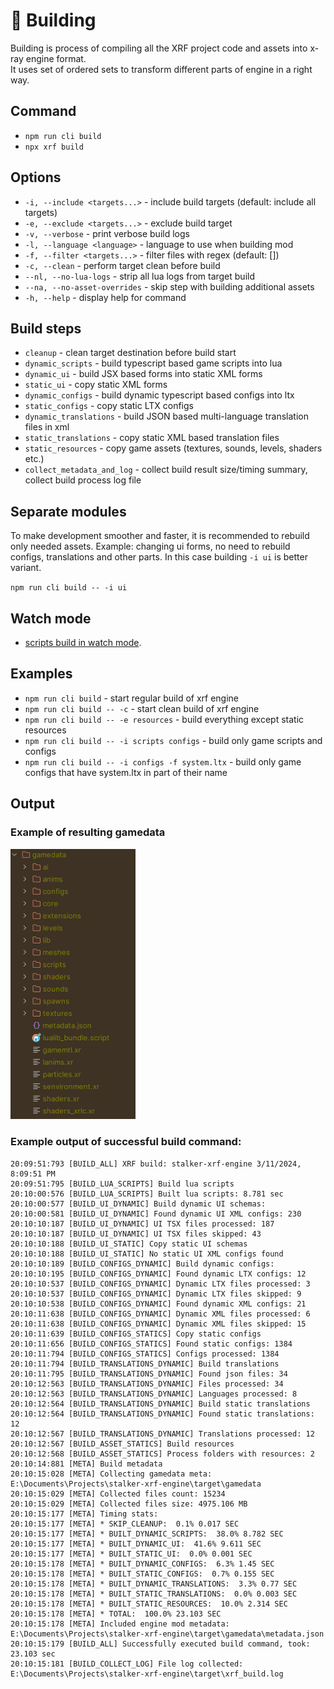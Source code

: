 # 🥑 Building

Building is process of compiling all the XRF project code and assets into x-ray engine format. <br/>
It uses set of ordered sets to transform different parts of engine in a right way.

## Command

- `npm run cli build`
- `npx xrf build`

## Options

- `-i, --include <targets...>` - include build targets (default: include all targets)
- `-e, --exclude <targets...>` - exclude build target
- `-v, --verbose` - print verbose build logs
- `-l, --language <language>` - language to use when building mod
- `-f, --filter <targets...>` - filter files with regex (default: [])
- `-c, --clean` - perform target clean before build
- `--nl, --no-lua-logs` - strip all lua logs from target build
- `--na, --no-asset-overrides` - skip step with building additional assets
- `-h, --help` - display help for command

## Build steps

- `cleanup` - clean target destination before build start
- `dynamic_scripts` - build typescript based game scripts into lua
- `dynamic_ui` - build JSX based forms into static XML forms
- `static_ui` - copy static XML forms
- `dynamic_configs` - build dynamic typescript based configs into ltx
- `static_configs` - copy static LTX configs
- `dynamic_translations` - build JSON based multi-language translation files in xml
- `static_translations` - copy static XML based translation files
- `static_resources` - copy game assets (textures, sounds, levels, shaders etc.)
- `collect_metadata_and_log` - collect build result size/timing summary, collect build process log file

## Separate modules

To make development smoother and faster, it is recommended to rebuild only needed assets.
Example: changing ui forms, no need to rebuild configs, translations and other parts.
In this case building `-i ui` is better variant.

`npm run cli build -- -i ui`

## Watch mode

- [scripts build in watch mode](building_scripts.md#watch-mode).

## Examples

- `npm run cli build` - start regular build of xrf engine
- `npm run cli build -- -c` - start clean build of xrf engine
- `npm run cli build -- -e resources` - build everything except static resources
- `npm run cli build -- -i scripts configs` - build only game scripts and configs
- `npm run cli build -- -i configs -f system.ltx` - build only game configs that have system.ltx in part of their name

## Output

### Example of resulting gamedata

<img src="images/target_gamedata_tree.png" alt="gamedata_tree" width="200"/>

### Example output of successful build command:

```
20:09:51:793 [BUILD_ALL] XRF build: stalker-xrf-engine 3/11/2024, 8:09:51 PM
20:09:51:795 [BUILD_LUA_SCRIPTS] Build lua scripts
20:10:00:576 [BUILD_LUA_SCRIPTS] Built lua scripts: 8.781 sec
20:10:00:577 [BUILD_UI_DYNAMIC] Build dynamic UI schemas:
20:10:00:581 [BUILD_UI_DYNAMIC] Found dynamic UI XML configs: 230
20:10:10:187 [BUILD_UI_DYNAMIC] UI TSX files processed: 187
20:10:10:187 [BUILD_UI_DYNAMIC] UI TSX files skipped: 43
20:10:10:188 [BUILD_UI_STATIC] Copy static UI schemas
20:10:10:188 [BUILD_UI_STATIC] No static UI XML configs found
20:10:10:189 [BUILD_CONFIGS_DYNAMIC] Build dynamic configs:
20:10:10:195 [BUILD_CONFIGS_DYNAMIC] Found dynamic LTX configs: 12
20:10:10:537 [BUILD_CONFIGS_DYNAMIC] Dynamic LTX files processed: 3
20:10:10:537 [BUILD_CONFIGS_DYNAMIC] Dynamic LTX files skipped: 9
20:10:10:538 [BUILD_CONFIGS_DYNAMIC] Found dynamic XML configs: 21
20:10:11:638 [BUILD_CONFIGS_DYNAMIC] Dynamic XML files processed: 6
20:10:11:638 [BUILD_CONFIGS_DYNAMIC] Dynamic XML files skipped: 15
20:10:11:639 [BUILD_CONFIGS_STATICS] Copy static configs
20:10:11:656 [BUILD_CONFIGS_STATICS] Found static configs: 1384
20:10:11:794 [BUILD_CONFIGS_STATICS] Configs processed: 1384
20:10:11:794 [BUILD_TRANSLATIONS_DYNAMIC] Build translations
20:10:11:795 [BUILD_TRANSLATIONS_DYNAMIC] Found json files: 34
20:10:12:563 [BUILD_TRANSLATIONS_DYNAMIC] Files processed: 34
20:10:12:563 [BUILD_TRANSLATIONS_DYNAMIC] Languages processed: 8
20:10:12:564 [BUILD_TRANSLATIONS_DYNAMIC] Build static translations
20:10:12:564 [BUILD_TRANSLATIONS_DYNAMIC] Found static translations: 12
20:10:12:567 [BUILD_TRANSLATIONS_DYNAMIC] Translations processed: 12
20:10:12:567 [BUILD_ASSET_STATICS] Build resources
20:10:12:568 [BUILD_ASSET_STATICS] Process folders with resources: 2
20:10:14:881 [META] Build metadata
20:10:15:028 [META] Collecting gamedata meta: E:\Documents\Projects\stalker-xrf-engine\target\gamedata
20:10:15:029 [META] Collected files count: 15234
20:10:15:029 [META] Collected files size: 4975.106 MB
20:10:15:177 [META] Timing stats:
20:10:15:177 [META] * SKIP_CLEANUP:  0.1% 0.017 SEC
20:10:15:177 [META] * BUILT_DYNAMIC_SCRIPTS:  38.0% 8.782 SEC
20:10:15:177 [META] * BUILT_DYNAMIC_UI:  41.6% 9.611 SEC
20:10:15:177 [META] * BUILT_STATIC_UI:  0.0% 0.001 SEC
20:10:15:178 [META] * BUILT_DYNAMIC_CONFIGS:  6.3% 1.45 SEC
20:10:15:178 [META] * BUILT_STATIC_CONFIGS:  0.7% 0.155 SEC
20:10:15:178 [META] * BUILT_DYNAMIC_TRANSLATIONS:  3.3% 0.77 SEC
20:10:15:178 [META] * BUILT_STATIC_TRANSLATIONS:  0.0% 0.003 SEC
20:10:15:178 [META] * BUILT_STATIC_RESOURCES:  10.0% 2.314 SEC
20:10:15:178 [META] * TOTAL:  100.0% 23.103 SEC
20:10:15:178 [META] Included engine mod metadata: E:\Documents\Projects\stalker-xrf-engine\target\gamedata\metadata.json
20:10:15:179 [BUILD_ALL] Successfully executed build command, took: 23.103 sec
20:10:15:181 [BUILD_COLLECT_LOG] File log collected: E:\Documents\Projects\stalker-xrf-engine\target\xrf_build.log
```
